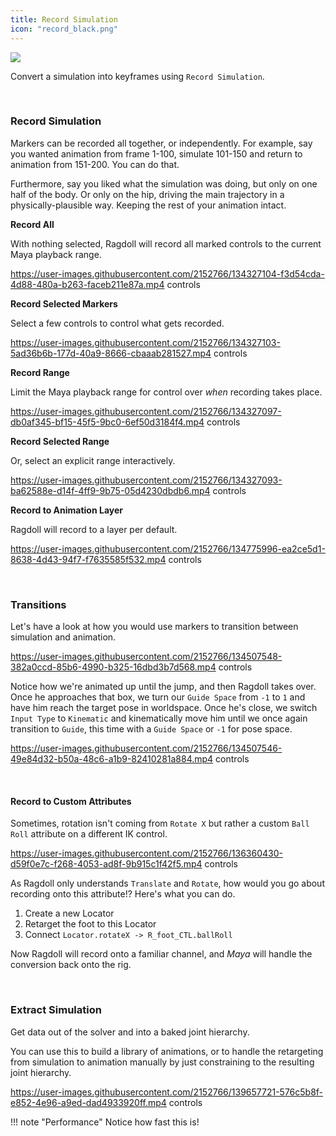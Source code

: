 ```yaml
---
title: Record Simulation
icon: "record_black.png"
---
```


<div class="hero-container">
    <img class="hero-image" src=/car8.png>
</div>

Convert a simulation into keyframes using `Record Simulation`.

<br>

### Record Simulation

Markers can be recorded all together, or independently. For example, say you wanted animation from frame 1-100, simulate 101-150 and return to animation from 151-200. You can do that.

Furthermore, say you liked what the simulation was doing, but only on one half of the body. Or only on the hip, driving the main trajectory in a physically-plausible way. Keeping the rest of your animation intact.

**Record All**

With nothing selected, Ragdoll will record all marked controls to the current Maya playback range.

https://user-images.githubusercontent.com/2152766/134327104-f3d54cda-4d88-480a-b263-faceb211e87a.mp4 controls

**Record Selected Markers**

Select a few controls to control what gets recorded.

https://user-images.githubusercontent.com/2152766/134327103-5ad36b6b-177d-40a9-8666-cbaaab281527.mp4 controls

**Record Range**

Limit the Maya playback range for control over *when* recording takes place.

https://user-images.githubusercontent.com/2152766/134327097-db0af345-bf15-45f5-9bc0-6ef50d3184f4.mp4 controls

**Record Selected Range**

Or, select an explicit range interactively.

https://user-images.githubusercontent.com/2152766/134327093-ba62588e-d14f-4ff9-9b75-05d4230dbdb6.mp4 controls

**Record to Animation Layer**

Ragdoll will record to a layer per default.

https://user-images.githubusercontent.com/2152766/134775996-ea2ce5d1-8638-4d43-94f7-f7635585f532.mp4 controls

<br>

### Transitions

Let's have a look at how you would use markers to transition between simulation and animation.

https://user-images.githubusercontent.com/2152766/134507548-382a0ccd-85b6-4990-b325-16dbd3b7d568.mp4 controls

Notice how we're animated up until the jump, and then Ragdoll takes over. Once he approaches that box, we turn our `Guide Space` from `-1` to `1` and have him reach the target pose in worldspace. Once he's close, we switch `Input Type` to `Kinematic` and kinematically move him until we once again transition to `Guide`, this time with a `Guide Space` or `-1` for pose space.

https://user-images.githubusercontent.com/2152766/134507546-49e84d32-b50a-48c6-a1b9-82410281a884.mp4 controls

<br>

#### Record to Custom Attributes

Sometimes, rotation isn't coming from `Rotate X` but rather a custom `Ball Roll` attribute on a different IK control.

https://user-images.githubusercontent.com/2152766/136360430-d59f0e7c-f268-4053-ad8f-9b915c1f42f5.mp4 controls

As Ragdoll only understands `Translate` and `Rotate`, how would you go about recording onto this attribute!? Here's what you can do.

1. Create a new Locator
2. Retarget the foot to this Locator
3. Connect `Locator.rotateX -> R_foot_CTL.ballRoll`

Now Ragdoll will record onto a familiar channel, and *Maya* will handle the conversion back onto the rig.

<br>

### Extract Simulation

Get data out of the solver and into a baked joint hierarchy.

You can use this to build a library of animations, or to handle the retargeting from simulation to animation manually by just constraining to the resulting joint hierarchy.

https://user-images.githubusercontent.com/2152766/139657721-576c5b8f-e852-4e96-a9ed-dad4933920ff.mp4 controls

!!! note "Performance"
    Notice how fast this is!

